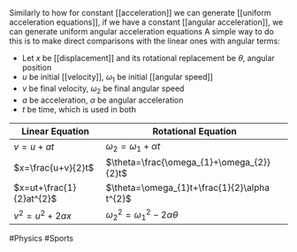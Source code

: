 Similarly to how for constant [[acceleration]] we can generate [[uniform acceleration equations]], if we have a constant [[angular acceleration]], we can generate uniform angular acceleration equations
A simple way to do this is to make direct comparisons with the linear ones with angular terms:
- Let $x$ be [[displacement]] and its rotational replacement be $\theta$, angular position
- $u$ be initial [[velocity]], $\omega_{1}$ be initial [[angular speed]]
- $v$ be final velocity, $\omega_{2}$ be final angular speed
- $a$ be acceleration, $\alpha$ be angular acceleration
- $t$ be time, which is used in both

| Linear Equation          | Rotational Equation                           |
| ------------------------ | --------------------------------------------- |
| $v=u+at$                 | $\omega_{2}=\omega_{1}+\alpha t$              |
| $x=\frac{u+v}{2}t$       | $\theta=\frac{\omega_{1}+\omega_{2}}{2}t$     |
| $x=ut+\frac{1}{2}at^{2}$ | $\theta=\omega_{1}t+\frac{1}{2}\alpha t^{2}$  |
| $v^{2}=u^{2}+2ax$        | $\omega_{2}^{2}=\omega_{1}^{2}-2\alpha\theta$ |

#Physics #Sports 